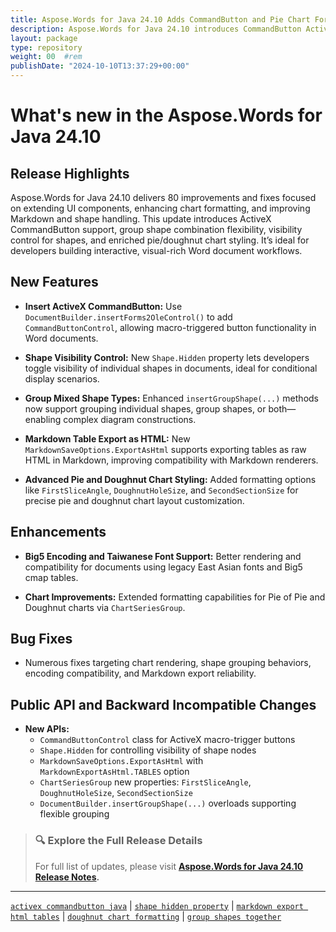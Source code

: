 ```yaml
---
title: Aspose.Words for Java 24.10 Adds CommandButton and Pie Chart Formatting
description: Aspose.Words for Java 24.10 introduces CommandButton ActiveX controls, shape visibility, pie/doughnut chart formatting, and HTML table export in Markdown.
layout: package
type: repository
weight: 00	#rem
publishDate: "2024-10-10T13:37:29+00:00"
---
```


# What's new in the Aspose.Words for Java 24.10

## Release Highlights

Aspose.Words for Java 24.10 delivers 80 improvements and fixes focused on extending UI components, enhancing chart formatting, and improving Markdown and shape handling. This update introduces ActiveX CommandButton support, group shape combination flexibility, visibility control for shapes, and enriched pie/doughnut chart styling. It’s ideal for developers building interactive, visual-rich Word document workflows.

## New Features

- **Insert ActiveX CommandButton:**
  Use `DocumentBuilder.insertForms2OleControl()` to add `CommandButtonControl`, allowing macro-triggered button functionality in Word documents.

- **Shape Visibility Control:**
  New `Shape.Hidden` property lets developers toggle visibility of individual shapes in documents, ideal for conditional display scenarios.

- **Group Mixed Shape Types:**
  Enhanced `insertGroupShape(...)` methods now support grouping individual shapes, group shapes, or both—enabling complex diagram constructions.

- **Markdown Table Export as HTML:**
  New `MarkdownSaveOptions.ExportAsHtml` supports exporting tables as raw HTML in Markdown, improving compatibility with Markdown renderers.

- **Advanced Pie and Doughnut Chart Styling:**
  Added formatting options like `FirstSliceAngle`, `DoughnutHoleSize`, and `SecondSectionSize` for precise pie and doughnut chart layout customization.

## Enhancements

- **Big5 Encoding and Taiwanese Font Support:**
  Better rendering and compatibility for documents using legacy East Asian fonts and Big5 cmap tables.

- **Chart Improvements:**
  Extended formatting capabilities for Pie of Pie and Doughnut charts via `ChartSeriesGroup`.

## Bug Fixes

- Numerous fixes targeting chart rendering, shape grouping behaviors, encoding compatibility, and Markdown export reliability.

## Public API and Backward Incompatible Changes

- **New APIs:**
  - `CommandButtonControl` class for ActiveX macro-trigger buttons
  - `Shape.Hidden` for controlling visibility of shape nodes
  - `MarkdownSaveOptions.ExportAsHtml` with `MarkdownExportAsHtml.TABLES` option
  - `ChartSeriesGroup` new properties: `FirstSliceAngle`, `DoughnutHoleSize`, `SecondSectionSize`
  - `DocumentBuilder.insertGroupShape(...)` overloads supporting flexible grouping

> ### 🔍 Explore the Full Release Details
>
> For full list of updates, please visit **[Aspose.Words for Java 24.10 Release Notes](https://releases.aspose.com/words/java/release-notes/2024/aspose-words-for-java-24-10-release-notes/).**

---

[`activex commandbutton java`](https://search.aspose.com/q/activex-commandbutton-java.html) | [`shape hidden property`](https://search.aspose.com/q/shape-hidden-property.html) | [`markdown export html tables`](https://search.aspose.com/q/markdown-export-html-tables.html) | [`doughnut chart formatting`](https://search.aspose.com/q/doughnut-chart-formatting.html) | [`group shapes together`](https://search.aspose.com/q/group-shapes-together.html)
